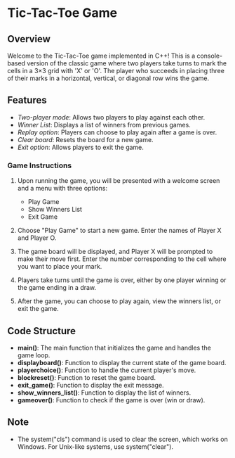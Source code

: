 # Tic-Tac-Toe Game

## Overview
Welcome to the Tic-Tac-Toe game implemented in C++! This is a console-based version of the classic game where two players take turns to mark the cells in a 3×3 grid with 'X' or 'O'. The player who succeeds in placing three of their marks in a horizontal, vertical, or diagonal row wins the game.

## Features
- *Two-player mode*: Allows two players to play against each other.
- *Winner List*: Displays a list of winners from previous games.
- *Replay option*: Players can choose to play again after a game is over.
- *Clear board*: Resets the board for a new game.
- *Exit option*: Allows players to exit the game.

### Game Instructions
1. Upon running the game, you will be presented with a welcome screen and a menu with three options:
   - Play Game
   - Show Winners List
   - Exit Game

2. Choose "Play Game" to start a new game. Enter the names of Player X and Player O.

3. The game board will be displayed, and Player X will be prompted to make their move first. Enter the number corresponding to the cell where you want to place your mark.

4. Players take turns until the game is over, either by one player winning or the game ending in a draw.

5. After the game, you can choose to play again, view the winners list, or exit the game.

## Code Structure
- **main()**: The main function that initializes the game and handles the game loop.
- **displayboard()**: Function to display the current state of the game board.
- **playerchoice()**: Function to handle the current player's move.
- **blockreset()**: Function to reset the game board.
- **exit_game()**: Function to display the exit message.
- **show_winners_list()**: Function to display the list of winners.
- **gameover()**: Function to check if the game is over (win or draw).

## Note
- The system("cls") command is used to clear the screen, which works on Windows. For Unix-like systems, use system("clear").
